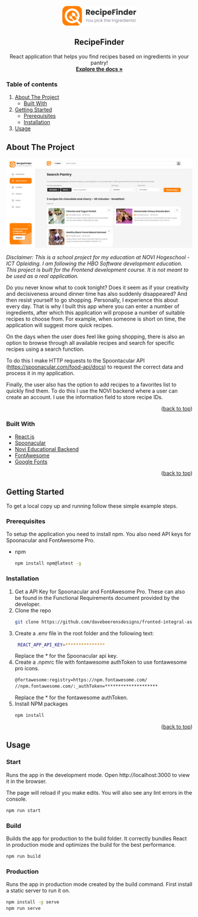 <div id="top"></div>

<div align="center">
  <a href="https://github.com/davebeerensdesigns/fronted-integral-assignment-recipe-finder">
    <img src="src/assets/logo/logo.svg" alt="Logo" width="200" height="auto">
  </a>

<h2 align="center">RecipeFinder</h2>

  <p align="center">
    React application that helps you find recipes based on ingredients in your pantry!
    <br />
    <a href="https://github.com/davebeerensdesigns/fronted-integral-assignment-recipe-finder"><strong>Explore the docs »</strong></a>
  </p>
</div>

<h3>Table of contents</h3>
  <ol>
    <li>
      <a href="#about-the-project">About The Project</a>
      <ul>
        <li><a href="#built-with">Built With</a></li>
      </ul>
    </li>
    <li>
      <a href="#getting-started">Getting Started</a>
      <ul>
        <li><a href="#prerequisites">Prerequisites</a></li>
        <li><a href="#installation">Installation</a></li>
      </ul>
    </li>
    <li><a href="#usage">Usage</a></li>
  </ol>

## About The Project

<a href="https://github.com/davebeerensdesigns/fronted-integral-assignment-recipe-finder">
    <img src="screenshot.jpg" alt="Logo" width="1200" height="auto">
  </a>

<i>Disclaimer: This is a school project for my education at NOVI Hogeschool - ICT Opleiding. I am following the HBO Software development education. This project is built for the Frontend development course. It is not meant to be used as a real application.</i>

Do you never know what to cook tonight? Does it seem as if your creativity and decisiveness around dinner time has also suddenly disappeared? And then resist yourself to go shopping. Personally, I experience this about every day. That is why I built this app where you can enter a number of ingredients, after which this application will propose a number of suitable recipes to choose from. For example, when someone is short on time, the application will suggest more quick recipes.

On the days when the user does feel like going shopping, there is also an option to browse through all available recipes and search for specific recipes using a search function.

To do this I make HTTP requests to the Spoontacular API (https://spoonacular.com/food-api/docs) to request the correct data and process it in my application.

Finally, the user also has the option to add recipes to a favorites list to quickly find them.
To do this I use the NOVI backend where a user can create an account. I use the information field to store recipe IDs.

<p align="right">(<a href="#top">back to top</a>)</p>

### Built With

* [React.js](https://reactjs.org/)
* [Spoonacular](https://spoonacular.com/food-api/docs)
* [Novi Educational Backend](https://github.com/hogeschoolnovi/novi-educational-backend-documentation)
* [FontAwesome](https://fontawesome.com/)
* [Google Fonts](https://fonts.google.com/)

<p align="right">(<a href="#top">back to top</a>)</p>

## Getting Started

To get a local copy up and running follow these simple example steps.

### Prerequisites

To setup the application you need to install npm. You also need API keys for Spoonacular and FontAwesome Pro.

* npm
  ```sh
  npm install npm@latest -g
  ```

### Installation

1. Get a API Key for Spoonacular and FontAwesome Pro. These can also be found in the Functional Requirements document provided by the developer.
2. Clone the repo
   ```sh
   git clone https://github.com/davebeerensdesigns/fronted-integral-assignment-recipe-finder.git
   ```
3. Create a .env file in the root folder and the following text:
   ```sh
    REACT_APP_API_KEY=***************
   ```
   Replace the * for the Spoonacular api key.
4. Create a .npmrc file with fontawesome authToken to use fontawesome pro icons.
   ```sh
   @fortawesome:registry=https://npm.fontawesome.com/
   //npm.fontawesome.com/:_authToken=********************
   ```
   Replace the * for the fontawesome authToken.
5. Install NPM packages
   ```sh
   npm install
   ```

<p align="right">(<a href="#top">back to top</a>)</p>

## Usage

### Start
Runs the app in the development mode. Open http://localhost:3000 to view it in the browser.

The page will reload if you make edits. You will also see any lint errors in the console.
```sh
npm run start
```

### Build
Builds the app for production to the build folder. It correctly bundles React in production mode and optimizes the build for the best performance.
```sh
npm run build
```

### Production
Runs the app in production mode created by the build command. First install a static server to run it on.
```sh
npm install -g serve
npm run serve
```

